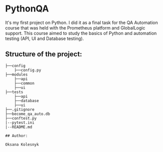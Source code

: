 # PythonQA

It's my first project on Python. I did it as a final task for the QA Automation course that was held with the Prometheus platform and GlobalLogic support. This course aimed to study the basics of Python and automation testing (API, UI and Database testing).

## Structure of the project:

```plaintext
├──config
    ├──config.py
├──modules
    ├──api
    ├──common
    ├──ui
├──tests
    ├──api
    ├──database
    ├──ui
├──.gitignore
├──become_qa_auto.db
├──conftest.py
|--pytest.ini
|--README.md

## Author:

Oksana Kolesnyk
